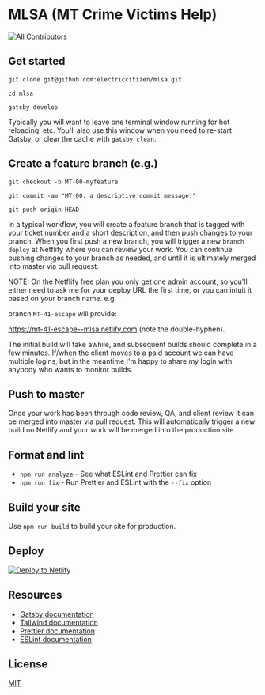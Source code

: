 # MLSA (MT Crime Victims Help) 

[![All Contributors](https://img.shields.io/badge/all_contributors-6-orange.svg?style=flat-square)](#contributors)

## Get started

```
git clone git@github.com:electriccitizen/mlsa.git

cd mlsa

gatsby develop
```

Typically you will want to leave one terminal window running for hot reloading, etc. You'll 
also use this window when you need to re-start Gatsby, or clear the cache with ```gatsby clean```.

## Create a feature branch (e.g.)

```
git checkout -b MT-00-myfeature

git commit -am "MT-00: a descriptive commit message."

git push origin HEAD

```

In a typical workflow, you will create a feature branch that is tagged with your ticket number and a 
short description, and then push changes to your branch. When you first push a new branch, you will
trigger a new ```branch deploy``` at Netflify where you can review your work. You can continue
pushing changes to your branch as needed, and until it is ultimately merged into master via pull
request. 

NOTE: On the Netflify free plan you only get one admin account, so you'll either need to ask me for
your deploy URL the first time, or you can intuit it based on your branch name. e.g. 

branch ```MT-41-escape``` will provide:

https://mt-41-escape--mlsa.netlify.com (note the double-hyphen).

The initial build will take awhile, and subsequent builds should complete in a few minutes. If/when
the client moves to a paid account we can have multiple logins, but in the meantime I'm happy to
share my login with anybody who wants to monitor builds. 


## Push to master

Once your work has been through code review, QA, and client review it can be merged into master via
pull request. This will automatically trigger a new build on Netlify and your work will be 
merged into the production site. 

## Format and lint
* `npm run analyze` - See what ESLint and Prettier can fix
* `npm run fix` - Run Prettier and ESLint with the `--fix` option

## Build your site
Use `npm run build` to build your site for production.

## Deploy

[![Deploy to Netlify](https://www.netlify.com/img/deploy/button.svg)](https://app.netlify.com/start/deploy?repository=https://github.com/oddstronaut/gatsby-starter-tailwind)

## Resources
* [Gatsby documentation](https://www.gatsbyjs.org/docs/)
* [Tailwind documentation](https://tailwindcss.com/docs/what-is-tailwind/)
* [Prettier documentation](https://prettier.io/docs/en/index.html)
* [ESLint documentation](https://eslint.org/docs/user-guide/configuring)

## License
[MIT](https://github.com/oddstronaut/gatsby-starter-tailwind/blob/master/LICENSE.md)

